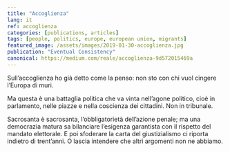 ```yaml
---
title: "Accoglienza"
lang: it
ref: accoglienza
categories: [publications, articles]
tags: [people, politics, europe, european union, migrants]
featured_image: /assets/images/2019-01-30-accoglienza.jpg
publication: "Eventual Consistency"
canonical: https://medium.com/reale/accoglienza-9d572015469a
---
```


Sull’accoglienza ho già detto come la penso: non sto con chi vuol cingere l’Europa di muri.

Ma questa è una battaglia politica che va vinta nell’agone politico, cioè in parlamento, nelle piazze e nella coscienza dei cittadini. Non in tribunale.

Sacrosanta è sacrosanta, l’obbligatorietà dell’azione penale; ma una democrazia matura sa bilanciare l’esigenza garantista con il rispetto del mandato elettorale. E poi sfoderare la carta del giustizialismo ci riporta indietro di trent’anni. O lascia intendere che altri argomenti non ne abbiamo.

